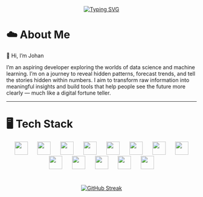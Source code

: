 <p align="center">
  <a href="https://git.io/typing-svg">
    <img src="https://readme-typing-svg.demolab.com?font=Fira+Code&duration=4000&pause=100&color=A6D8F0&center=true&vCenter=true&multiline=true&width=870&height=70&lines=What+you+don't+know,;you+can+learn." alt="Typing SVG" />
  </a>
</p>


# ☁️ About Me  
👋 Hi, I’m Johan  

I’m an aspiring developer exploring the worlds of data science and machine learning. I’m on a journey to reveal hidden patterns, forecast trends, and tell the stories hidden within numbers. I aim to transform raw information into meaningful insights and build tools that help people see the future more clearly — much like a digital fortune teller.

---

# 🖥️ Tech Stack

<p align="center">
  <img src="https://cdn.jsdelivr.net/gh/devicons/devicon@latest/icons/python/python-original.svg" width="35" style="margin: 0 7px;" />
  <img src="https://cdn.jsdelivr.net/gh/devicons/devicon@latest/icons/tensorflow/tensorflow-original.svg" width="35" style="margin: 0 7px;" />
  <img src="https://cdn.jsdelivr.net/gh/devicons/devicon@latest/icons/pytorch/pytorch-original.svg" width="35" style="margin: 0 7px;" />
  <img src="https://cdn.jsdelivr.net/gh/devicons/devicon@latest/icons/scikitlearn/scikitlearn-original.svg" width="35" style="margin: 0 7px;" />
  <img src="https://cdn.jsdelivr.net/gh/devicons/devicon@latest/icons/numpy/numpy-original.svg" width="35" style="margin: 0 7px;" />
  <img src="https://cdn.jsdelivr.net/gh/devicons/devicon@latest/icons/jupyter/jupyter-original-wordmark.svg" width="35" style="margin: 0 7px;" />
  <img src="https://cdn.jsdelivr.net/gh/devicons/devicon@latest/icons/postgresql/postgresql-original.svg" width="35" style="margin: 0 7px;" />
  <img src="https://cdn.jsdelivr.net/gh/devicons/devicon@latest/icons/mysql/mysql-original.svg" width="35" style="margin: 0 7px;" />
  <img src="https://cdn.jsdelivr.net/gh/devicons/devicon@latest/icons/sqlite/sqlite-original.svg" width="35" style="margin: 0 7px;" />
  <img src="https://cdn.jsdelivr.net/gh/devicons/devicon@latest/icons/mongodb/mongodb-original.svg" width="35" style="margin: 0 7px;" />
  <img src="https://cdn.jsdelivr.net/gh/devicons/devicon@latest/icons/java/java-original.svg" width="35" style="margin: 0 7px;" />
  <img src="https://cdn.jsdelivr.net/gh/devicons/devicon@latest/icons/rust/rust-original.svg" width="35" style="margin: 0 7px;" />
  <img src="https://cdn.jsdelivr.net/gh/devicons/devicon@latest/icons/angular/angular-original.svg" width="35" style="margin: 0 7px;" />
</p>

#

<p align="center">
  <a href="https://git.io/streak-stats">
    <img src="https://streak-stats.demolab.com?user=Johan-Artman&theme=transparent&stroke=a6d8f0&ring=a6d8f0&fire=a6d8f0&currStreakNum=a6d8f0&sideNums=a6d8f0&currStreakLabel=a6d8f0&sideLabels=a6d8f0&dates=a6d8f0&card_width=595&hide_total_contributions=true" alt="GitHub Streak" />
  </a>
</p>


